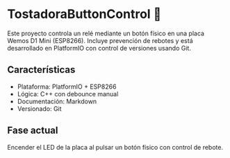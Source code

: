 # TostadoraButtonControl 🚀

Este proyecto controla un relé mediante un botón físico en una placa Wemos D1 Mini (ESP8266). Incluye prevención de rebotes y está desarrollado en PlatformIO con control de versiones usando Git.

## Características
- Plataforma: PlatformIO + ESP8266
- Lógica: C++ con debounce manual
- Documentación: Markdown
- Versionado: Git

## Fase actual
Encender el LED de la placa al pulsar un botón físico con control de rebote.
